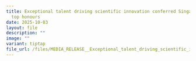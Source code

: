 ```yaml
---
title: Exceptional talent driving scientific innovation conferred Singapore’s
  top honours
date: 2025-10-03
layout: file
description: ""
image: ""
variant: tiptap
file_url: /files/MEDIA_RELEASE__Exceptional_talent_driving_scientific_innovation_conferred_Singapore_s_top_honours.pdf
---
```

